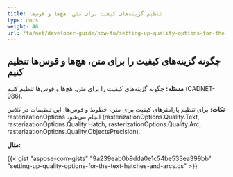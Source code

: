 ```yaml
---
title: تنظیم گزینه‌های کیفیت برای متن، هچ‌ها و قوس‌ها
type: docs
weight: 46
url: /fa/net/developer-guide/how-to/setting-up-quality-options-for-the-text-hatches-and-arcs/
---
```


## **چگونه گزینه‌های کیفیت را برای متن، هچ‌ها و قوس‌ها تنظیم کنیم**

**مسئله:** چگونه گزینه‌های کیفیت را برای متن، هچ‌ها و قوس‌ها تنظیم کنیم (CADNET-986).

**نکات:** برای تنظیم پارامترهای کیفیت برای متن، خطوط و قوس‌ها، این تنظیمات در کلاس rasterizationOptions انجام می‌شود (rasterizationOptions.Quality.Text, rasterizationOptions.Quality.Hatch, rasterizationOptions.Quality.Arc, rasterizationOptions.Quality.ObjectsPrecision).

**مثال:**

{{< gist "aspose-com-gists" "9a239eab0b9dda0e1c54be533ea399bb" "setting-up-quality-options-for-the-text-hatches-and-arcs.cs" >}}
